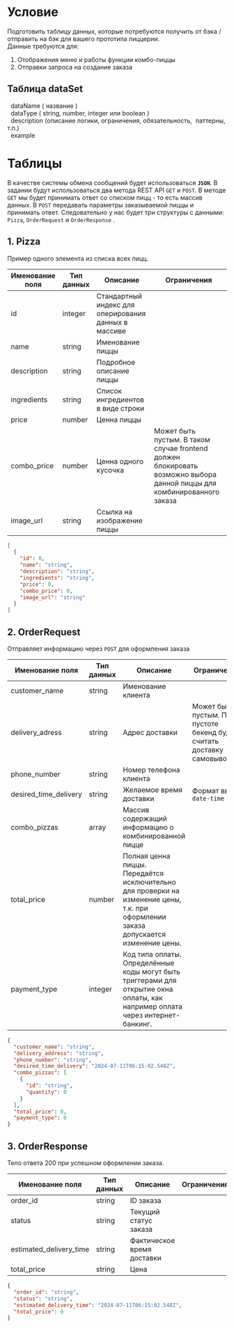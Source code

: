 # Условие

Подготовить таблицу данных, которые потребуются получить от бэка / отправить на бэк для вашего прототипа пиццерии.  
Данные требуются для:   
  
1. Отображения меню и работы функции комбо-пиццы   
2. Отправки запроса на создание заказа  
  
Таблица dataSet  
------------------------------------  
  dataName ( название )  
  dataType ( string, number, integer или boolean )  
  description (описание логики, ограничения, обязательность,  паттерны, т.п.)  
  example

# Таблицы

В качестве системы обмена сообщений будет использоваться **`JSON`**. В задании будут использоваться два метода REST API `GET` и `POST`.  В методе `GET` мы будет принимать ответ со списком пицц - то есть массив данных. В `POST` передавать параметры заказываемой пиццы и принимать ответ. Следовательно у нас будет три структуры с данными: `Pizza`, `OrderRequest` и `OrderResponse` .

## 1. Pizza

Пример одного элемента из списка всех пицц.

| Именование поля | Тип данных | Описание                                             | Ограничения                                                                                                            |
| --------------- | ---------- | ---------------------------------------------------- | ---------------------------------------------------------------------------------------------------------------------- |
| id              | integer    | Стандартный индекс для оперирования данных в массиве |                                                                                                                        |
| name            | string     | Именование пиццы                                     |                                                                                                                        |
| description     | string     | Подробное описание пиццы                             |                                                                                                                        |
| ingredients     | string     | Список ингредиентов в виде строки                    |                                                                                                                        |
| price           | number     | Ценна пиццы                                          |                                                                                                                        |
| combo_price     | number     | Ценна одного кусочка                                 | Может быть пустым. В таком случае frontend должен блокировать возможно выбора данной пиццы для комбинированного заказа |
| image_url       | string     | Ссылка на изображение пиццы                          |                                                                                                                        |
```json
[
  {
    "id": 0,
    "name": "string",
    "description": "string",
    "ingredients": "string",
    "price": 0,
    "combo_price": 0,
    "image_url": "string"
  }
]
```

## 2. OrderRequest

Отправляет информацию через `POST` для оформления заказа

| Именование поля       | Тип данных | Описание                                                                                                                            | Ограничения                                                               |
| --------------------- | ---------- | ----------------------------------------------------------------------------------------------------------------------------------- | ------------------------------------------------------------------------- |
| customer_name         | string     | Именование клиента                                                                                                                  |                                                                           |
| delivery_adress       | string     | Адрес доставки                                                                                                                      | Может быть пустым. При пустоте бекенд будет считать доставку самовывозом. |
| phone_number          | string     | Номер телефона клиента                                                                                                              |                                                                           |
| desired_time_delivery | string     | Желаемое время доставки                                                                                                             | Формат ввода `date-time`                                                  |
| combo_pizzas          | array      | Массив содержащий информацию о комбинированной пицце                                                                                |                                                                           |
| total_price           | number     | Полная ценна пиццы. Передаётся исключительно для проверки на изменение цены, т.к. при оформлении заказа допускается изменение цены. |                                                                           |
| payment_type          | integer    | Код типа оплаты. Определённые коды могут быть триггерами для открытие окна оплаты, как например оплата через интернет-банкинг.      |                                                                           |
```json
{
  "customer_name": "string",
  "delivery_address": "string",
  "phone_number": "string",
  "desired_time_delivery": "2024-07-11T06:15:02.548Z",
  "combo_pizzas": [
    {
      "id": "string",
      "quantity": 0
    }
  ],
  "total_price": 0,
  "payment_type": 0
}
```

## 3. OrderResponse

Тело ответа 200 при успешном оформлении заказа.

| Именование поля         | Тип данных | Описание                   | Ограничения |
| ----------------------- | ---------- | -------------------------- | ----------- |
| order_id                | string     | ID заказа                  |             |
| status                  | string     | Текущий статус заказа      |             |
| estimated_delivery_time | string     | Фактическое время доставки |             |
| total_price             | string     | Цена                       |             |
```json
{
  "order_id": "string",
  "status": "string",
  "estimated_delivery_time": "2024-07-11T06:15:02.548Z",
  "total_price": 0
}
```